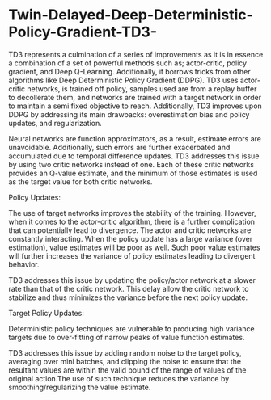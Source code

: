 # Twin-Delayed-Deep-Deterministic-Policy-Gradient-TD3-

TD3 represents a culmination of a series of improvements as it is in essence a combination of a set of powerful methods such as; actor-critic, policy gradient, 
and Deep Q-Learning. Additionally,  it borrows tricks from other algorithms like Deep Deterministic Policy Gradient (DDPG). TD3 uses actor-critic networks, is 
trained off policy, samples used are from a replay buffer to decollerate them, and  networks are trained with a target network in order to maintain a semi fixed
objective to reach. Additionally, TD3 improves upon DDPG by addressing its main drawbacks: overestimation bias and policy updates, and regularization. 

Neural networks are function approximators, as a result, estimate errors are unavoidable. Additionally, such errors are further exacerbated and accumulated due to
temporal difference updates. TD3 addresses this issue by using two critic networks instead of one. Each of these critic networks provides an Q-value estimate, and 
the minimum of those estimates is used as the target value for both critic networks.

Policy Updates:

The use of target networks improves the stability of the training. However, when it comes to the actor-critic algorithm, there is a further complication that can
potentially lead to divergence. The actor and critic networks are constantly interacting. When the policy update has a large variance (over estimation), 
value estimates will be poor as well. Such poor value estimates will further increases the variance of policy estimates leading to divergent behavior.

TD3 addresses this issue by updating the policy/actor network at a slower rate than that of the critic network. This delay allow the critic network to stabilize and 
thus minimizes the variance before the next policy update.

Target Policy Updates:

Deterministic policy techniques are vulnerable to producing high variance targets due to over-fitting of narrow peaks of value function estimates.

TD3 addresses this issue by adding random noise to the target policy, averaging over mini batches, and clipping the noise to ensure that the resultant values are
within the valid bound of the range of values of the original action.The use of such technique reduces the variance by smoothing/regularizing the value estimate.
